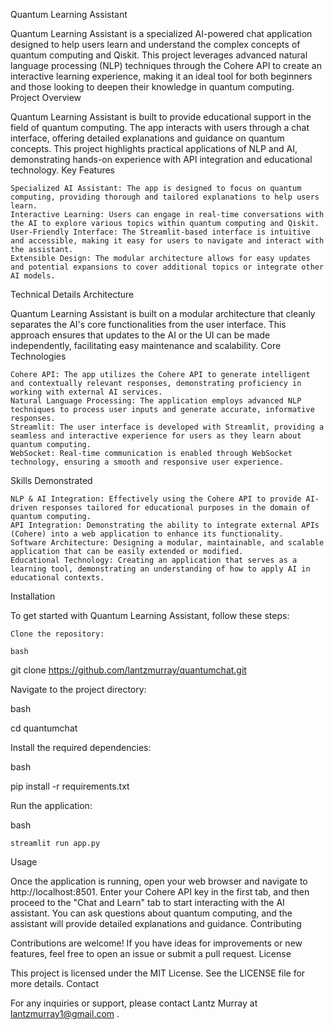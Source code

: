 Quantum Learning Assistant

Quantum Learning Assistant is a specialized AI-powered chat application designed to help users learn and understand the complex concepts of quantum computing and Qiskit. This project leverages advanced natural language processing (NLP) techniques through the Cohere API to create an interactive learning experience, making it an ideal tool for both beginners and those looking to deepen their knowledge in quantum computing.
Project Overview

Quantum Learning Assistant is built to provide educational support in the field of quantum computing. The app interacts with users through a chat interface, offering detailed explanations and guidance on quantum concepts. This project highlights practical applications of NLP and AI, demonstrating hands-on experience with API integration and educational technology.
Key Features

    Specialized AI Assistant: The app is designed to focus on quantum computing, providing thorough and tailored explanations to help users learn.
    Interactive Learning: Users can engage in real-time conversations with the AI to explore various topics within quantum computing and Qiskit.
    User-Friendly Interface: The Streamlit-based interface is intuitive and accessible, making it easy for users to navigate and interact with the assistant.
    Extensible Design: The modular architecture allows for easy updates and potential expansions to cover additional topics or integrate other AI models.

Technical Details
Architecture

Quantum Learning Assistant is built on a modular architecture that cleanly separates the AI's core functionalities from the user interface. This approach ensures that updates to the AI or the UI can be made independently, facilitating easy maintenance and scalability.
Core Technologies

    Cohere API: The app utilizes the Cohere API to generate intelligent and contextually relevant responses, demonstrating proficiency in working with external AI services.
    Natural Language Processing: The application employs advanced NLP techniques to process user inputs and generate accurate, informative responses.
    Streamlit: The user interface is developed with Streamlit, providing a seamless and interactive experience for users as they learn about quantum computing.
    WebSocket: Real-time communication is enabled through WebSocket technology, ensuring a smooth and responsive user experience.

Skills Demonstrated

    NLP & AI Integration: Effectively using the Cohere API to provide AI-driven responses tailored for educational purposes in the domain of quantum computing.
    API Integration: Demonstrating the ability to integrate external APIs (Cohere) into a web application to enhance its functionality.
    Software Architecture: Designing a modular, maintainable, and scalable application that can be easily extended or modified.
    Educational Technology: Creating an application that serves as a learning tool, demonstrating an understanding of how to apply AI in educational contexts.

Installation

To get started with Quantum Learning Assistant, follow these steps:

    Clone the repository:

    bash

git clone https://github.com/lantzmurray/quantumchat.git

Navigate to the project directory:

bash

cd quantumchat

Install the required dependencies:

bash

pip install -r requirements.txt

Run the application:

bash

    streamlit run app.py

Usage

Once the application is running, open your web browser and navigate to http://localhost:8501. Enter your Cohere API key in the first tab, and then proceed to the "Chat and Learn" tab to start interacting with the AI assistant. You can ask questions about quantum computing, and the assistant will provide detailed explanations and guidance.
Contributing

Contributions are welcome! If you have ideas for improvements or new features, feel free to open an issue or submit a pull request.
License

This project is licensed under the MIT License. See the LICENSE file for more details.
Contact

For any inquiries or support, please contact Lantz Murray at lantzmurray1@gmail.com .